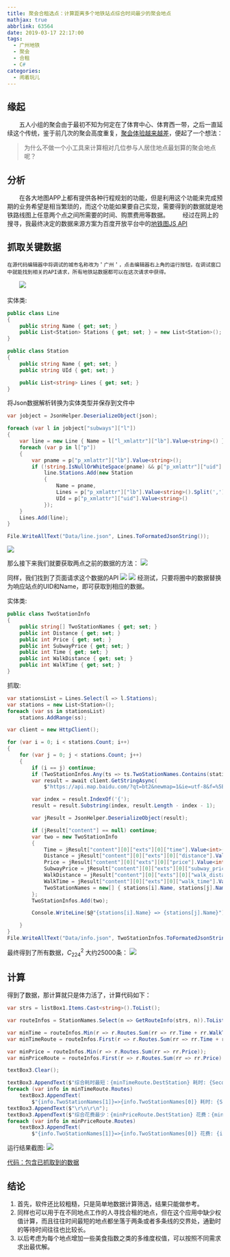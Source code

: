 ```yaml
---
title: 聚会合租选点：计算距离多个地铁站点综合时间最少的聚会地点
mathjax: true
abbrlink: 63564
date: 2019-03-17 22:17:00
tags:
  - 广州地铁
  - 聚会
  - 合租
  - C#
categories:
  - 闹着玩儿
---
```


## 缘起
　　五人小组的聚会由于最初不知为何定在了体育中心、体育西一带，之后一直延续这个传统，鉴于前几次的聚会高度重复，[聚会体验越来越差](https://blog.chcaty.cn/2019/02/24/%E8%81%9A%E4%BC%9A%E9%9A%8F%E6%83%B3/#%E5%85%B3%E4%BA%8E%E8%81%9A%E4%BC%9A)，便起了一个想法：
> 为什么不做一个小工具来计算相对几位参与人居住地点最划算的聚会地点呢？

<!--more-->
## 分析
　　在各大地图APP上都有提供各种行程规划的功能，但是利用这个功能来完成预期的业务希望是相当繁琐的，而这个功能如果要自己实现，需要得到的数据就是地铁路线图上任意两个点之间所需要的时间、购票费用等数据。
　　经过在网上的搜寻，我最终决定的数据来源方案为百度开放平台中的[地铁图JS API](http://lbsyun.baidu.com/jsdemo.htm#subway4_1)

## 抓取关键数据
    在源代码编辑器中将调试的城市名称改为＇广州＇，点击编辑器右上角的运行按钮，在调试窗口中就能找到相关的API请求，所有地铁站数据都可以在这次请求中获得。
　　![](http://qiniucdn.wayneshao.com/聚会合租选点：计算距离多个地点综合时间最少的聚会地点/20190317105515992.png)

实体类:
```csharp
public class Line
{
    public string Name { get; set; }
    public List<Station> Stations { get; set; } = new List<Station>();
}

public class Station
{
    public string Name { get; set; }
    public string UId { get; set; }

    public List<string> Lines { get; set; }
}
```
将Json数据解析转换为实体类型并保存到文件中
```csharp
var jobject = JsonHelper.DeserializeObject(json);

foreach (var l in jobject["subways"]["l"])
{
    var line = new Line { Name = l["l_xmlattr"]["lb"].Value<string>() };
    foreach (var p in l["p"])
    {
        var pname = p["p_xmlattr"]["lb"].Value<string>();
        if (!string.IsNullOrWhiteSpace(pname) && p["p_xmlattr"]["uid"] != null)
            line.Stations.Add(new Station
            {
                Name = pname,
                Lines = p["p_xmlattr"]["lb"].Value<string>().Split(',').Select(s => s.Substring(s.IndexOf("|") + 1)).ToList(),
                UId = p["p_xmlattr"]["uid"].Value<string>()
            });
    }
    Lines.Add(line);
}

File.WriteAllText("Data/line.json", Lines.ToFormatedJsonString());
```

![](http://qiniucdn.wayneshao.com/聚会合租选点：计算距离多个地点综合时间最少的聚会地点/20190317110105885.png)

那么接下来我们就要获取两点之前的数据的方法：
![](http://qiniucdn.wayneshao.com/聚会合租选点：计算距离多个地点综合时间最少的聚会地点/20190317110533303.png)

同样，我们找到了页面请求这个数据的API
![](http://qiniucdn.wayneshao.com/聚会合租选点：计算距离多个地点综合时间最少的聚会地点/20190317110619477.png)
![](http://qiniucdn.wayneshao.com/聚会合租选点：计算距离多个地点综合时间最少的聚会地点/20190317110804123.png)
经测试，只要将圈中的数据替换为响应站点的UID和Name，即可获取到相应的数据。

实体类:
```csharp
public class TwoStationInfo
{
    public string[] TwoStationNames { get; set; }
    public int Distance { get; set; }
    public int Price { get; set; }
    public int SubwayPrice { get; set; }
    public int Time { get; set; }
    public int WalkDistance { get; set; }
    public int WalkTime { get; set; }
}
```

抓取:
```csharp
var stationsList = Lines.Select(l => l.Stations);
var stations = new List<Station>();
foreach (var ss in stationsList)
    stations.AddRange(ss);

var client = new HttpClient();

for (var i = 0; i < stations.Count; i++)
{
    for (var j = 0; j < stations.Count; j++)
    {
        if (i == j) continue;
        if (TwoStationInfos.Any(ts => ts.TwoStationNames.Contains(stations[i].Name) && ts.TwoStationNames.Contains(stations[j].Name))) continue;
        var result = await client.GetStringAsync(
            $"https://api.map.baidu.com/?qt=bt2&newmap=1&ie=utf-8&f=%5B1,12,13,14%5D&c=257&sn=0$${stations[i].UId}$$undefined,undefined$${stations[i].Name}$$&en=0$${stations[j].UId}$$undefined,undefined$${stations[j].Name}$$&m=sbw&ccode=257&from=dtzt&sy=0&t=1552814046118&callback=BMapSub._rd._cbk22197");

        var index = result.IndexOf('{');
        result = result.Substring(index, result.Length - index - 1);

        var jResult = JsonHelper.DeserializeObject(result);

        if (jResult["content"] == null) continue;
        var two = new TwoStationInfo
        {
            Time = jResult["content"][0]["exts"][0]["time"].Value<int>(),
            Distance = jResult["content"][0]["exts"][0]["distance"].Value<int>(),
            Price = jResult["content"][0]["exts"][0]["price"].Value<int>(),
            SubwayPrice = jResult["content"][0]["exts"][0]["subway_price"].Value<int>(),
            WalkDistance = jResult["content"][0]["exts"][0]["walk_distance"].Value<int>(),
            WalkTime = jResult["content"][0]["exts"][0]["walk_time"].Value<int>(),
            TwoStationNames = new[] { stations[i].Name, stations[j].Name }
        };
        TwoStationInfos.Add(two);

        Console.WriteLine($@"{stations[i].Name} => {stations[j].Name}");

    }
}
File.WriteAllText("Data/info.json", TwoStationInfos.ToFormatedJsonString());
```
最终得到了所有数据，$C_{224}^2$ 大约25000条：
![](http://qiniucdn.wayneshao.com/聚会合租选点：计算距离多个地点综合时间最少的聚会地点/20190317111150999.png)


## 计算
得到了数据，那计算就只是体力活了，计算代码如下：
```csharp
var strs = listBox1.Items.Cast<string>().ToList();

var routeInfos = StationNames.Select(n => GetRouteInfo(strs, n)).ToList();

var minTime = routeInfos.Min(r => r.Routes.Sum(rr => rr.Time + rr.WalkTime));
var minTimeRoute = routeInfos.First(r => r.Routes.Sum(rr => rr.Time + rr.WalkTime) == minTime);

var minPrice = routeInfos.Min(r => r.Routes.Sum(rr => rr.Price));
var minPriceRoute = routeInfos.First(r => r.Routes.Sum(rr => rr.Price) == minPrice);

textBox3.Clear();

textBox3.AppendText($"综合耗时最短：{minTimeRoute.DestStation} 耗时: {Second2Chs(minTime)} \r\n其中地铁时间: {Second2Chs(minTimeRoute.Routes.Sum(rr => rr.Time))} 步行时间:{Second2Chs(minTimeRoute.Routes.Sum(rr => rr.WalkTime))}\r\n\r\n");
foreach (var info in minTimeRoute.Routes)
    textBox3.AppendText(
        $"{info.TwoStationNames[1]}=>{info.TwoStationNames[0]} 耗时: {Second2Chs(info.Time + info.WalkTime)} \r\n其中地铁时间: {Second2Chs(info.Time)} 步行时间:{Second2Chs(info.WalkTime)} \r\n");
textBox3.AppendText($"\r\n\r\n");
textBox3.AppendText($"综合花费最少：{minPriceRoute.DestStation} 花费：{minPrice/100.0} \r\n\r\n");
foreach (var info in minPriceRoute.Routes)
    textBox3.AppendText(
        $"{info.TwoStationNames[1]}=>{info.TwoStationNames[0]} 花费: {info.Price / 100.0} \r\n");
```

运行结果截图:
![](http://qiniucdn.wayneshao.com/聚会合租选点：计算距离多个地点综合时间最少的聚会地点/20190317112034374.png)


[代码：包含已抓取到的数据](https://github.com/WayneShao/PartySubwaySationDemo)

## 结论

1. 首先，软件还比较粗糙，只是简单地数据计算筛选，结果只能做参考。
2. 同样也可以用于在不同地点工作的人寻找合租的地点，但在这个应用中缺少权值计算，而且往往时间最短的地点都坐落于两条或者多条线的交界处，通勤时的等待时间往往也比较长。
3. 以后考虑为每个地点增加一些美食指数之类的多维度权值，可以按照不同需求求出最优解。